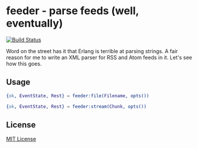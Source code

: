 # feeder - parse feeds (well, eventually)

[![Build Status](https://secure.travis-ci.org/michaelnisi/feeder.png)](http://travis-ci.org/michaelnisi/feeder)

Word on the street has it that Erlang is terrible at parsing strings. A fair reason for me to write an XML parser for RSS and Atom feeds in it. Let's see how this goes.

## Usage

```Erlang
{ok, EventState, Rest} = feeder:file(Filename, opts())
```

```Erlang
{ok, EventState, Rest} = feeder:stream(Chunk, opts())
```

## License

[MIT License](https://raw.github.com/michaelnisi/feeder/master/LICENSE)

